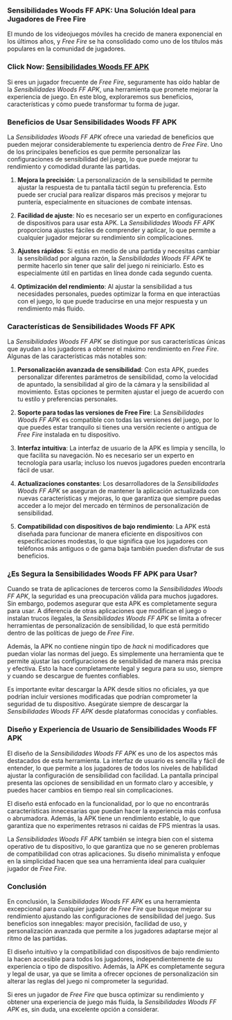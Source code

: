 ### **Sensibilidades Woods FF APK: Una Solución Ideal para Jugadores de Free Fire**

El mundo de los videojuegos móviles ha crecido de manera exponencial en los últimos años, y *Free Fire* se ha consolidado como uno de los títulos más populares en la comunidad de jugadores. 

### Click Now: [Sensibilidades Woods FF APK](https://shorturl.at/L23Zs)

Si eres un jugador frecuente de *Free Fire*, seguramente has oído hablar de la *Sensibilidades Woods FF APK*, una herramienta que promete mejorar la experiencia de juego. En este blog, exploraremos sus beneficios, características y cómo puede transformar tu forma de jugar.

### **Beneficios de Usar Sensibilidades Woods FF APK**

La *Sensibilidades Woods FF APK* ofrece una variedad de beneficios que pueden mejorar considerablemente tu experiencia dentro de *Free Fire*. Uno de los principales beneficios es que permite personalizar las configuraciones de sensibilidad del juego, lo que puede mejorar tu rendimiento y comodidad durante las partidas.

1. **Mejora la precisión**: La personalización de la sensibilidad te permite ajustar la respuesta de tu pantalla táctil según tu preferencia. Esto puede ser crucial para realizar disparos más precisos y mejorar tu puntería, especialmente en situaciones de combate intensas.
   
2. **Facilidad de ajuste**: No es necesario ser un experto en configuraciones de dispositivos para usar esta APK. La *Sensibilidades Woods FF APK* proporciona ajustes fáciles de comprender y aplicar, lo que permite a cualquier jugador mejorar su rendimiento sin complicaciones.

3. **Ajustes rápidos**: Si estás en medio de una partida y necesitas cambiar la sensibilidad por alguna razón, la *Sensibilidades Woods FF APK* te permite hacerlo sin tener que salir del juego ni reiniciarlo. Esto es especialmente útil en partidas en línea donde cada segundo cuenta.

4. **Optimización del rendimiento**: Al ajustar la sensibilidad a tus necesidades personales, puedes optimizar la forma en que interactúas con el juego, lo que puede traducirse en una mejor respuesta y un rendimiento más fluido.

### **Características de Sensibilidades Woods FF APK**

La *Sensibilidades Woods FF APK* se distingue por sus características únicas que ayudan a los jugadores a obtener el máximo rendimiento en *Free Fire*. Algunas de las características más notables son:

1. **Personalización avanzada de sensibilidad**: Con esta APK, puedes personalizar diferentes parámetros de sensibilidad, como la velocidad de apuntado, la sensibilidad al giro de la cámara y la sensibilidad al movimiento. Estas opciones te permiten ajustar el juego de acuerdo con tu estilo y preferencias personales.

2. **Soporte para todas las versiones de Free Fire**: La *Sensibilidades Woods FF APK* es compatible con todas las versiones del juego, por lo que puedes estar tranquilo si tienes una versión reciente o antigua de *Free Fire* instalada en tu dispositivo.

3. **Interfaz intuitiva**: La interfaz de usuario de la APK es limpia y sencilla, lo que facilita su navegación. No es necesario ser un experto en tecnología para usarla; incluso los nuevos jugadores pueden encontrarla fácil de usar.

4. **Actualizaciones constantes**: Los desarrolladores de la *Sensibilidades Woods FF APK* se aseguran de mantener la aplicación actualizada con nuevas características y mejoras, lo que garantiza que siempre puedas acceder a lo mejor del mercado en términos de personalización de sensibilidad.

5. **Compatibilidad con dispositivos de bajo rendimiento**: La APK está diseñada para funcionar de manera eficiente en dispositivos con especificaciones modestas, lo que significa que los jugadores con teléfonos más antiguos o de gama baja también pueden disfrutar de sus beneficios.

### **¿Es Segura la Sensibilidades Woods FF APK para Usar?**

Cuando se trata de aplicaciones de terceros como la *Sensibilidades Woods FF APK*, la seguridad es una preocupación válida para muchos jugadores. Sin embargo, podemos asegurar que esta APK es completamente segura para usar. A diferencia de otras aplicaciones que modifican el juego o instalan trucos ilegales, la *Sensibilidades Woods FF APK* se limita a ofrecer herramientas de personalización de sensibilidad, lo que está permitido dentro de las políticas de juego de *Free Fire*.

Además, la APK no contiene ningún tipo de *hack* ni modificadores que puedan violar las normas del juego. Es simplemente una herramienta que te permite ajustar las configuraciones de sensibilidad de manera más precisa y efectiva. Esto la hace completamente legal y segura para su uso, siempre y cuando se descargue de fuentes confiables.

Es importante evitar descargar la APK desde sitios no oficiales, ya que podrían incluir versiones modificadas que podrían comprometer la seguridad de tu dispositivo. Asegúrate siempre de descargar la *Sensibilidades Woods FF APK* desde plataformas conocidas y confiables.

### **Diseño y Experiencia de Usuario de Sensibilidades Woods FF APK**

El diseño de la *Sensibilidades Woods FF APK* es uno de los aspectos más destacados de esta herramienta. La interfaz de usuario es sencilla y fácil de entender, lo que permite a los jugadores de todos los niveles de habilidad ajustar la configuración de sensibilidad con facilidad. La pantalla principal presenta las opciones de sensibilidad en un formato claro y accesible, y puedes hacer cambios en tiempo real sin complicaciones.

El diseño está enfocado en la funcionalidad, por lo que no encontrarás características innecesarias que puedan hacer la experiencia más confusa o abrumadora. Además, la APK tiene un rendimiento estable, lo que garantiza que no experimentes retrasos ni caídas de FPS mientras la usas.

La *Sensibilidades Woods FF APK* también se integra bien con el sistema operativo de tu dispositivo, lo que garantiza que no se generen problemas de compatibilidad con otras aplicaciones. Su diseño minimalista y enfoque en la simplicidad hacen que sea una herramienta ideal para cualquier jugador de *Free Fire*.

### **Conclusión**

En conclusión, la *Sensibilidades Woods FF APK* es una herramienta excepcional para cualquier jugador de *Free Fire* que busque mejorar su rendimiento ajustando las configuraciones de sensibilidad del juego. Sus beneficios son innegables: mayor precisión, facilidad de uso, y personalización avanzada que permite a los jugadores adaptarse mejor al ritmo de las partidas.

El diseño intuitivo y la compatibilidad con dispositivos de bajo rendimiento la hacen accesible para todos los jugadores, independientemente de su experiencia o tipo de dispositivo. Además, la APK es completamente segura y legal de usar, ya que se limita a ofrecer opciones de personalización sin alterar las reglas del juego ni comprometer la seguridad.

Si eres un jugador de *Free Fire* que busca optimizar su rendimiento y obtener una experiencia de juego más fluida, la *Sensibilidades Woods FF APK* es, sin duda, una excelente opción a considerar.
